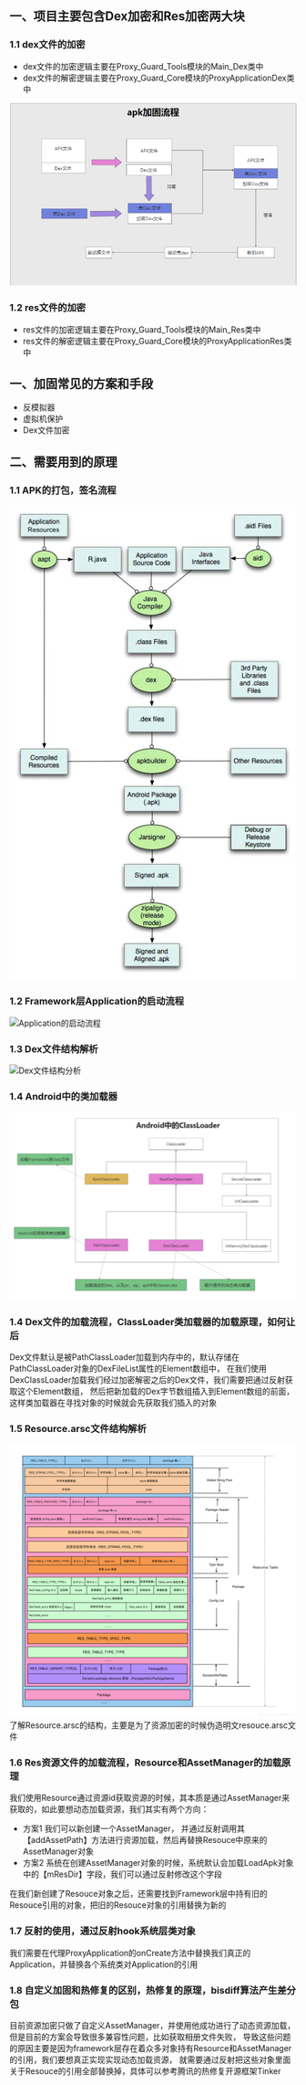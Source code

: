 ## 一、项目主要包含Dex加密和Res加密两大块

### 1.1 dex文件的加密

- dex文件的加密逻辑主要在Proxy_Guard_Tools模块的Main_Dex类中
- dex文件的解密逻辑主要在Proxy_Guard_Core模块的ProxyApplicationDex类中

![Dex文件加固的整个流程](picture/01_Dex文件加固的整个流程.png)

### 1.2 res文件的加密

- res文件的加密逻辑主要在Proxy_Guard_Tools模块的Main_Res类中
- res文件的解密逻辑主要在Proxy_Guard_Core模块的ProxyApplicationRes类中

## 一、加固常见的方案和手段

- 反模拟器
- 虚拟机保护
- Dex文件加密

## 二、需要用到的原理

### 1.1 APK的打包，签名流程

![APK文件的打包流程](pic/02_APK的打包流程.PNG)

### 1.2 Framework层Application的启动流程

![Application的启动流程](pic/02_Application的启动流程.png)

### 1.3 Dex文件结构解析

![Dex文件结构分析](pic/03Dex文件结构分析.PNG)

### 1.4 Android中的类加载器

![Android中的类加载器](pic/05_Android中的类加载器.PNG)

### 1.4 Dex文件的加载流程，ClassLoader类加载器的加载原理，如何让后

Dex文件默认是被PathClassLoader加载到内存中的，默认存储在PathClassLoader对象的DexFileList属性的Element数组中，
在我们使用DexClassLoader加载我们经过加密解密之后的Dex文件，我们需要把通过反射获取这个Element数组，
然后把新加载的Dex字节数组插入到Element数组的前面，这样类加载器在寻找对象的时候就会先获取我们插入的对象

### 1.5 Resource.arsc文件结构解析

![Resouce.arsc文件结构](pic/06_Resouce.arsc文件结构.png)
了解Resource.arsc的结构，主要是为了资源加密的时候伪造明文resouce.arsc文件

### 1.6 Res资源文件的加载流程，Resource和AssetManager的加载原理

我们使用Resource通过资源id获取资源的时候，其本质是通过AssetManager来获取的，如此要想动态加载资源，我们其实有两个方向：

- 方案1 我们可以新创建一个AssetManager， 并通过反射调用其【addAssetPath】方法进行资源加载，然后再替换Resouce中原来的AssetManager对象
- 方案2 系统在创建AssetManager对象的时候，系统默认会加载LoadApk对象中的【mResDir】字段，我们可以通过反射修改这个字段

在我们新创建了Resouce对象之后，还需要找到Framework层中持有旧的Resouce引用的对象，把旧的Resouce对象的引用替换为新的

### 1.7 反射的使用，通过反射hook系统层类对象

我们需要在代理ProxyApplication的onCreate方法中替换我们真正的Application，并替换各个系统类对Application的引用

### 1.8 自定义加固和热修复的区别，热修复的原理，bisdiff算法产生差分包

目前资源加密只做了自定义AssetManager，并使用他成功进行了动态资源加载，但是目前的方案会导致很多兼容性问题，比如获取相册文件失败，
导致这些问题的原因主要是因为framework层存在着众多对象持有Resource和AssetManager的引用，我们要想真正实现实现动态加载资源，
就需要通过反射把这些对象里面关于Resouce的引用全部替换掉，具体可以参考腾讯的热修复开源框架Tinker
